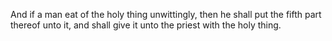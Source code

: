 And if a man eat of the holy thing unwittingly, then he shall put the fifth part thereof unto it, and shall give it unto the priest with the holy thing.
